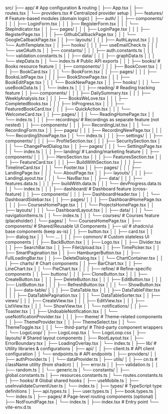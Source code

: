 src/
├── app/                          # App configuration & routing
│   ├── App.tsx
│   ├── routes.tsx
│   └── providers.tsx             # Centralized provider setup
│
├── features/                     # Feature-based modules (domain logic)
│   ├── auth/
│   │   ├── components/
│   │   │   ├── LoginForm.tsx
│   │   │   ├── RegisterForm.tsx
│   │   │   └── StepIndicator.tsx
│   │   ├── pages/
│   │   │   ├── LoginPage.tsx
│   │   │   ├── RegisterPage.tsx
│   │   │   ├── GithubCallbackPage.tsx
│   │   │   └── GoogleCallbackPage.tsx
│   │   ├── layouts/
│   │   │   ├── AuthLayout.tsx
│   │   │   └── AuthTemplate.tsx
│   │   ├── hooks/
│   │   │   ├── useEmailCheck.ts
│   │   │   └── useOAuth.ts
│   │   ├── constants/
│   │   │   ├── auth.constants.ts
│   │   │   └── validation.constants.ts
│   │   ├── data/
│   │   │   ├── graphData.ts
│   │   │   └── stepData.ts
│   │   └── index.ts              # Public API exports
│   │
│   ├── books/                    # Books resource feature
│   │   ├── components/
│   │   │   ├── BookCover.tsx
│   │   │   ├── BookCard.tsx
│   │   │   └── BookForm.tsx
│   │   ├── pages/
│   │   │   ├── BooksListPage.tsx
│   │   │   ├── BookShowPage.tsx
│   │   │   ├── BookEditPage.tsx
│   │   │   └── BookNewPage.tsx
│   │   ├── hooks/
│   │   │   └── useBookData.ts
│   │   └── index.ts
│   │
│   ├── reading/                  # Reading tracking feature
│   │   ├── components/
│   │   │   ├── DailySummary.tsx
│   │   │   ├── WeeklyAnalysis.tsx
│   │   │   ├── BooksWeLove.tsx
│   │   │   ├── CompletedBooks.tsx
│   │   │   ├── InProgress.tsx
│   │   │   ├── FeaturedBookCard.tsx
│   │   │   ├── QuickAction.tsx
│   │   │   └── WelcomeCard.tsx
│   │   ├── pages/
│   │   │   └── ReadingHomePage.tsx
│   │   └── index.ts
│   │
│   ├── recordings/               # Recordings as separate feature (not nested)
│   │   ├── components/
│   │   │   ├── RecordingList.tsx
│   │   │   └── RecordingForm.tsx
│   │   ├── pages/
│   │   │   ├── RecordingNewPage.tsx
│   │   │   └── RecordingShowPage.tsx
│   │   └── index.ts
│   │
│   ├── settings/
│   │   ├── components/
│   │   │   ├── ProfileSection.tsx
│   │   │   ├── SecuritySection.tsx
│   │   │   └── ChangePwdDialog.tsx
│   │   ├── pages/
│   │   │   └── SettingsPage.tsx
│   │   └── index.ts
│   │
│   ├── landing/                  # Landing/marketing feature
│   │   ├── components/
│   │   │   ├── HeroSection.tsx
│   │   │   ├── FeaturesSection.tsx
│   │   │   ├── FeatureCard.tsx
│   │   │   ├── BuildWithSection.tsx
│   │   │   ├── TimelineCard.tsx
│   │   │   └── Footer.tsx
│   │   ├── pages/
│   │   │   ├── LandingPage.tsx
│   │   │   └── AboutPage.tsx
│   │   ├── layouts/
│   │   │   ├── LandingLayout.tsx
│   │   │   └── NavBar.tsx
│   │   ├── data/
│   │   │   ├── features.data.ts
│   │   │   ├── buildWith.data.ts
│   │   │   └── devProgress.data.ts
│   │   └── index.ts
│   │
│   ├── dashboard/                # Dashboard feature (cross-feature)
│   │   ├── components/
│   │   │   ├── DashboardHeader.tsx
│   │   │   └── DashboardSidebar.tsx
│   │   ├── pages/
│   │   │   ├── DashboardHomePage.tsx
│   │   │   ├── CoursesHomePage.tsx
│   │   │   └── ProjectsHomePage.tsx
│   │   ├── layouts/
│   │   │   └── DashboardLayout.tsx
│   │   ├── data/
│   │   │   └── navigationItems.ts
│   │   └── index.ts
│   │
│   └── courses/                  # Courses feature (placeholder)
│       └── pages/
│           └── CoursesHomePage.tsx
│
├── components/                   # Shared/Reusable UI Components
│   ├── ui/                       # shadcn/ui base components (keep as-is)
│   │   ├── button.tsx
│   │   ├── card.tsx
│   │   ├── dialog.tsx
│   │   └── ...
│   │
│   ├── common/                   # Custom stateless UI components
│   │   ├── BackButton.tsx
│   │   ├── Logo.tsx
│   │   ├── Divider.tsx
│   │   ├── SearchBar.tsx
│   │   ├── FileUpload.tsx
│   │   ├── TimePicker.tsx
│   │   ├── SmartPagination.tsx
│   │   ├── HamburgerButton.tsx
│   │   ├── FullLoadingBar.tsx
│   │   ├── DeleteDialog.tsx
│   │   └── ChartContainer.tsx
│   │
│   ├── charts/                   # Chart components
│   │   ├── BarChart.tsx
│   │   ├── LineChart.tsx
│   │   └── PieChart.tsx
│   │
│   ├── refine/                   # Refine-specific components
│   │   ├── buttons/
│   │   │   ├── CloneButton.tsx
│   │   │   ├── CreateButton.tsx
│   │   │   ├── DeleteButton.tsx
│   │   │   ├── EditButton.tsx
│   │   │   ├── ListButton.tsx
│   │   │   ├── RefreshButton.tsx
│   │   │   └── ShowButton.tsx
│   │   ├── data-table/
│   │   │   ├── DataTable.tsx
│   │   │   ├── DataTableFilter.tsx
│   │   │   ├── DataTablePagination.tsx
│   │   │   └── DataTableSorter.tsx
│   │   ├── views/
│   │   │   ├── CreateView.tsx
│   │   │   ├── EditView.tsx
│   │   │   ├── ListView.tsx
│   │   │   └── ShowView.tsx
│   │   └── notifications/
│   │       ├── Toaster.tsx
│   │       ├── UndoableNotification.tsx
│   │       └── useNotificationProvider.tsx
│   │
│   ├── theme/                    # Theme-related components
│   │   ├── ThemeProvider.tsx
│   │   ├── ThemeSelect.tsx
│   │   └── ThemeToggle.tsx
│   │
│   └── third-party/              # Third-party component wrappers
│       └── LogoLoop/
│           ├── LogoLoop.tsx
│           └── LogoLoop.css
│
├── layouts/                      # Shared layout components
│   ├── RootLayout.tsx
│   ├── ErrorBoundary.tsx
│   ├── LoadingOverlay.tsx
│   └── index.ts
│
├── lib/                          # Utility libraries & configurations
│   ├── api/
│   │   ├── client.ts             # API client configuration
│   │   └── endpoints.ts          # API endpoints
│   ├── providers/
│   │   ├── authProvider.ts
│   │   └── dataProvider.ts
│   ├── utils/
│   │   ├── cn.ts                 # className utility (from shadcn)
│   │   ├── error.ts
│   │   ├── validation.ts
│   │   ├── random.ts
│   │   └── generic.ts
│   └── constants/
│       ├── global.constants.ts
│       ├── resources.constants.ts
│       └── routes.constants.ts
│
├── hooks/                        # Global shared hooks
│   ├── useMobile.ts
│   ├── useInvalidateCurrentUser.ts
│   └── index.ts
│
├── types/                        # TypeScript type definitions
│   ├── api.types.ts
│   ├── user.types.ts
│   ├── book.types.ts
│   └── index.ts
│
├── pages/                        # Page-level routing components (optional)
│   ├── NotFoundPage.tsx
│   └── index.ts
│
├── index.tsx                     # Entry point
└── vite-env.d.ts